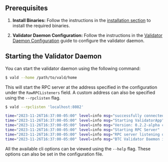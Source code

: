 ## Prerequisites

1. **Install Binaries:**
   Follow the instructions in
   the [installation section](../../README.md#2-installation) to install the required
   binaries.

2. **Validator Daemon Configuration:**
   Follow the instructions in the [Validator Daemon Configuration](vald-config.md)
   guide to configure the validator daemon.

## Starting the Validator Daemon

You can start the validator daemon using the following command:

```bash
$ vald --home /path/to/vald/home
```

This will start the RPC server at the address specified in the configuration under
the `RawRPCListeners` field. A custom address can also be specified using
the `--rpclisten` flag.

```bash
$ vald --rpclisten 'localhost:8082'

time="2023-11-26T16:37:00-05:00" level=info msg="successfully connected to a remote EOTS manager at 127.0.0.1:8081"
time="2023-11-26T16:37:00-05:00" level=info msg="Starting ValidatorApp"
time="2023-11-26T16:37:00-05:00" level=info msg="Version: 0.2.2-alpha commit=, build=production, logging=default, debuglevel=info"
time="2023-11-26T16:37:00-05:00" level=info msg="Starting RPC Server"
time="2023-11-26T16:37:00-05:00" level=info msg="RPC server listening on 127.0.0.1:8082"
time="2023-11-26T16:37:00-05:00" level=info msg="BTC Validator Daemon is fully active!"
```

All the available cli options can be viewed using the `--help` flag. These options
can also be set in the configuration file.
